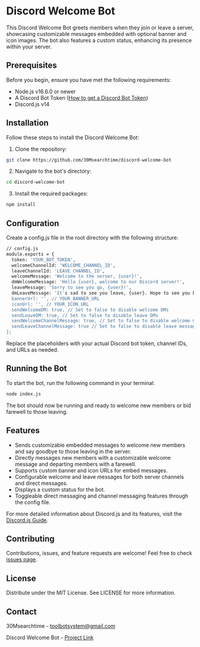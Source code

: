 # Discord Welcome Bot

This Discord Welcome Bot greets members when they join or leave a server, showcasing customizable messages embedded with optional banner and icon images. The bot also features a custom status, enhancing its presence within your server.

## Prerequisites

Before you begin, ensure you have met the following requirements:

- Node.js v16.6.0 or newer
- A Discord Bot Token ([How to get a Discord Bot Token](https://discordjs.guide/preparations/setting-up-a-bot-application.html#creating-your-bot))
- Discord.js v14

## Installation

Follow these steps to install the Discord Welcome Bot:

1. Clone the repository:

```bash
git clone https://github.com/30Msearchtime/discord-welcome-bot
```
2. Navigate to the bot's directory:
```bash
cd discord-welcome-bot
```
3. Install the required packages:
```bash
npm install
```
## Configuration

Create a config.js file in the root directory with the following structure:
```bash
// config.js
module.exports = {
  token: 'YOUR_BOT_TOKEN',
  welcomeChannelId: 'WELCOME_CHANNEL_ID',
  leaveChannelId: 'LEAVE_CHANNEL_ID',
  welcomeMessage: 'Welcome to the server, {user}!',
  dmWelcomeMessage: 'Hello {user}, welcome to our Discord server!',
  leaveMessage: 'Sorry to see you go, {user}!',
  dmLeaveMessage: 'It's sad to see you leave, {user}. Hope to see you back soon!',
  bannerUrl: '', // YOUR_BANNER_URL
  iconUrl: '', // YOUR_ICON_URL
  sendWelcomeDM: true, // Set to false to disable welcome DMs
  sendLeaveDM: true, // Set to false to disable leave DMs
  sendWelcomeChannelMessage: true, // Set to false to disable welcome messages in the channel
  sendLeaveChannelMessage: true // Set to false to disable leave messages in the channel
};
```
Replace the placeholders with your actual Discord bot token, channel IDs, and URLs as needed.

## Running the Bot

To start the bot, run the following command in your terminal:

```bash
node index.js
```
The bot should now be running and ready to welcome new members or bid farewell to those leaving.

## Features

- Sends customizable embedded messages to welcome new members and say goodbye to those leaving in the server.
- Directly messages new members with a customizable welcome message and departing members with a farewell.
- Supports custom banner and icon URLs for embed messages.
- Configurable welcome and leave messages for both server channels and direct messages.
- Displays a custom status for the bot.
- Toggleable direct messaging and channel messaging features through the config file.


For more detailed information about Discord.js and its features, visit the [Discord.js Guide](https://discordjs.guide/#before-you-begin).

## Contributing

Contributions, issues, and feature requests are welcome! Feel free to check [issues page](https://github.com/30Msearchtime/discord-welcome-bot/issues).

## License

Distribute under the MIT License. See LICENSE for more information.

## Contact

30Msearchtime - toolbotsystem@gmail.com

Discord Welcome Bot - [Project Link](https://github.com/30Msearchtime/discord-welcome-bot)
